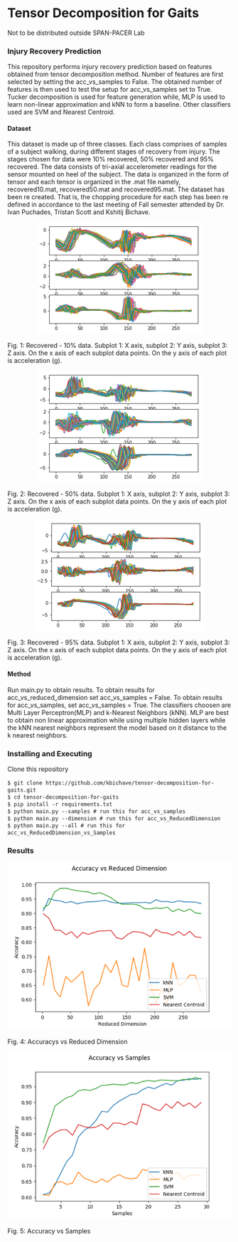 # Tensor Decomposition for Gaits

Not to be distributed outside SPAN-PACER Lab

### Injury Recovery Prediction
This repository performs injury recovery prediction based on features obtained from tensor decomposition method. Number of features are first selected by setting the acc_vs_samples to False. The obtained number of features is then used to test the setup for acc_vs_samples set to True. Tucker decomposition is used for feature generation while, MLP is used to learn non-linear approximation and kNN to form a baseline. Other classifiers used are SVM and Nearest Centroid. 

#### Dataset
This dataset is made up of three classes. Each class comprises of samples of a subject walking, during different stages of recovery from injury. The stages chosen for data were 10% recovered, 50% recovered and 95% recovered. The data consists of tri-axial accelerometer readings for the sensor mounted on heel of the subject. The data is organized in the form of tensor and each tensor is organized in the .mat file namely, recovered10.mat, recovered50.mat and recovered95.mat. The dataset has been re created. That is, the chopping procedure for each step has been re defined in accordance to the last meeting of Fall semester attended by Dr. Ivan Puchades, Tristan Scott and Kshitij Bichave.

<p align="center">
    <img src="https://github.com/kbichave/tensor-decomposition-for-gaits/blob/master/Figures/recovered10.png">
</p>

Fig. 1: Recovered - 10% data. Subplot 1: X axis, subplot 2: Y axis, subplot 3: Z axis. On the x axis of each subplot data points. On the y axis of each plot is acceleration (g).

<p align="center">
    <img  src="https://github.com/kbichave/tensor-decomposition-for-gaits/blob/master/Figures/recovered50.png">
</p>

Fig. 2: Recovered - 50% data. Subplot 1: X axis, subplot 2: Y axis, subplot 3: Z axis. On the x axis of each subplot data points. On the y axis of each plot is acceleration (g).

<p align="center">
    <img  src="https://github.com/kbichave/tensor-decomposition-for-gaits/blob/master/Figures/recovered95.png">
</p>

Fig. 3: Recovered - 95% data. Subplot 1: X axis, subplot 2: Y axis, subplot 3: Z axis. On the x axis of each subplot data points. On the y axis of each plot is acceleration (g).

#### Method
Run main.py to obtain results. To obtain results for acc_vs_reduced_dimension set acc_vs_samples = False. To obtain results for acc_vs_samples, set acc_vs_samples = True. The classifiers choosen are Multi Layer Perceptron(MLP) and k-Nearest Neighbors (kNN). MLP are best to obtain non linear approximation while using multiple hidden layers while the kNN nearest neighbors represent the model based on it distance to the k nearest neighbors. 

### Installing and Executing

Clone this repository

```
$ git clone https://github.com/kbichave/tensor-decomposition-for-gaits.git
$ cd tensor-decomposition-for-gaits
$ pip install -r requirements.txt
$ python main.py --samples # run this for acc_vs_samples
$ python main.py --dimension # run this for acc_vs_ReducedDimension
$ python main.py --all # run this for acc_vs_ReducedDimension_vs_Samples
```

### Results

<p align="center">
    <img src="https://github.com/kbichave/tensor-decomposition-for-gaits/blob/master/Figures/acc_vs_reducedDimension.png">
    
</p>
Fig. 4: Accuracys vs Reduced Dimension


<p align="center">
    <img  src="https://github.com/kbichave/tensor-decomposition-for-gaits/blob/master/Figures/acc_vs_samples.png">
</p>

Fig. 5: Accuracy vs Samples
